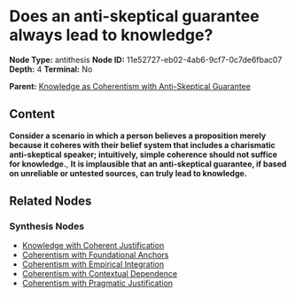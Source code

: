# Does an anti-skeptical guarantee always lead to knowledge?

**Node Type:** antithesis
**Node ID:** 11e52727-eb02-4ab6-9cf7-0c7de6fbac07
**Depth:** 4
**Terminal:** No

**Parent:** [Knowledge as Coherentism with Anti-Skeptical Guarantee](knowledge-as-coherentism-with-anti-skeptical-guarantee-synthesis-a62490f0-851b-44d3-b4ba-8926439fb5d4.md)

## Content

**Consider a scenario in which a person believes a proposition merely because it coheres with their belief system that includes a charismatic anti-skeptical speaker; intuitively, simple coherence should not suffice for knowledge.**, **It is implausible that an anti-skeptical guarantee, if based on unreliable or untested sources, can truly lead to knowledge.**

## Related Nodes

### Synthesis Nodes

- [Knowledge with Coherent Justification](knowledge-with-coherent-justification-synthesis-569d1d54-58f6-4b97-b384-e359aa74eed8.md)
- [Coherentism with Foundational Anchors](coherentism-with-foundational-anchors-synthesis-78631927-b4f3-425d-ac5f-d3176c1089b0.md)
- [Coherentism with Empirical Integration](coherentism-with-empirical-integration-synthesis-48452dbc-b6bc-44bf-996e-0358dc7b1bae.md)
- [Coherentism with Contextual Dependence](coherentism-with-contextual-dependence-synthesis-7419c556-446c-4bf9-b256-a83dfcb0b0f4.md)
- [Coherentism with Pragmatic Justification](coherentism-with-pragmatic-justification-synthesis-db71056f-fc1b-4ca8-aad2-3bcf9fbb0c8e.md)
